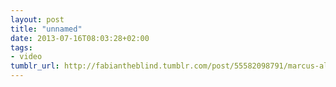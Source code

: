 ```yaml
---
layout: post
title: "unnamed"
date: 2013-07-16T08:03:28+02:00
tags:
- video
tumblr_url: http://fabiantheblind.tumblr.com/post/55582098791/marcus-alqueres-saz-a-new-superhero-is-coming
---
```

